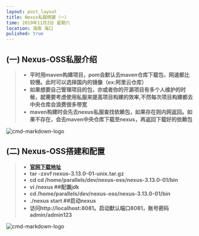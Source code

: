 ```yaml
---
layout: post_layout
title: Nexus私服搭建（一）
time: 2019年11月2日 星期六
location: 海南 海口
pulished: true
---
```


## (一) Nexus-OSS私服介绍

> * **平时用maven构建项目，pom会默认去maven仓库下载包，网速都比较慢。此时可以选择国内的镜像（ex:阿里云仓库）**
> * **如果想要自己管理项目的包，亦或者你的开源项目有多个人维护的时候，就需要考虑使用私服来提高项目构建的效率,不然每次项目构建都去中央仓库会浪费很多带宽**
> * **maven构建时会先去nexus私服查找依赖包，如果存在则内网返回。如果不存在，会去maven中央仓库下载至nexus，再返回下载好的依赖包**

![cmd-markdown-logo](https://licaibo.github.io/assets/img/nexus-1.jpg)

## (二) Nexus-OSS搭建和配置

> * **[官网下载地址](https://www.sonatype.com/download-nexus-repo-oss?hsCtaTracking=bde424ac-b77c-4799-913d-9d0db86ef1f8%7Cb308aaca-ab41-4544-ba23-c53c1b469e0d)**
> * **tar -zxvf nexus-3.13.0-01-unix.tar.gz**
> * **cd cd /home/parallels/dev/nexus-oss/nexus-3.13.0-01/bin**
> * **vi /nexus ##配置jdk**
> * **cd /home/parallels/dev/nexus-oss/nexus-3.13.0-01/bin**
> * **./nexus start ##启动nexus**
> * **访问http://localhost:8081。启动默认端口8081，账号密码 admin/admin123**

![cmd-markdown-logo](https://licaibo.github.io/assets/img/nexus-2.jpg)






